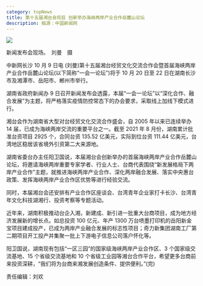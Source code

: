 ```yaml
---
category: topNews
title: 第十五届湘台会将启 创新举办海峡两岸产业合作岳麓山论坛
description: 稿源：中国新闻网
---
```


![](http://i2.chinanews.com.cn/simg/ypt/2021/211009/1619d485-4ce6-49be-9dd1-1b5bf08cdf30_zsite.jpg)

新闻发布会现场。　刘曼　摄

中新网长沙 10 月 9 日电 (刘曼)第十五届湘台经贸文化交流合作会暨首届海峡两岸产业合作岳麓山论坛(以下简称“一会一论坛”)将于 10 月 20 日至 22 日在湖南长沙市及湘潭市、岳阳市、郴州市举行。

湖南省政府新闻办 9 日召开新闻发布会透露，本届“一会一论坛”以“深化合作、融合发展”为主题，将严格落实疫情防控常态下的办会要求，采取线上加线下模式进行。

湘台会作为湖南省大型对台经贸文化交流合作盛会，自 2005 年以来已连续举办 14 届，已成为海峡两岸交流的重要平台之一。截至 2021 年 8 月份，湖南累计批准台资项目 2925 个，合同台资 135.52 亿美元，实际到位台资 111.44 亿美元，台湾地区稳居该省境外引资第二大来源地。

湖南省委台办主任阳卫国说，本届湘台会创新举办的首届海峡两岸产业合作岳麓山论坛，将邀请海峡两岸重要专家学者、行业人士、台商代表围绕“新发展格局下两岸产业合作”主题，就推进海峡两岸产业合作、深化两岸融合发展、落实中央惠台政策、发挥海峡两岸产业合作区优势等进行经验交流。

同时，本届湘台会还安排有产业合作区座谈会、台湾青年企业家打卡长沙、台湾青年文化科技湖湘行、投资考察等专题活动。

近年来，湖南积极推动台企入湘，新建成、新引进一批重大台商项目，成为地方经济发展新的增长点。如总投资 100 亿元、年产 1300 万台喷墨打印机的岳阳新金宝项目建成投产，已成为两岸产业融合发展的标志性项目；奇力新集团湖南工厂第二期项目开工投产并集聚一批上下游电子信息公司落户怀化等。

阳卫国说，湖南现有包括“一区三园”的国家级海峡两岸产业合作区、3 个国家级交流基地、15 个省级交流基地和 10 个省级工业园等湘台合作平台，希望更多台商前来投资深耕，“我们将为台商来湘发展创造条件、提供便利。”(完)

责任编辑：刘欢
